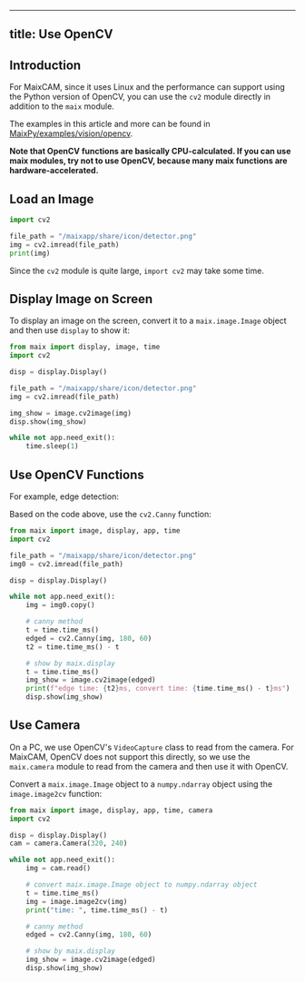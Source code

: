 
---
title: Use OpenCV
---

## Introduction

For MaixCAM, since it uses Linux and the performance can support using the Python version of OpenCV, you can use the `cv2` module directly in addition to the `maix` module.

The examples in this article and more can be found in [MaixPy/examples/vision/opencv](https://github.com/sipeed/MaixPy/tree/main/examples/vision/opencv).

**Note that OpenCV functions are basically CPU-calculated. If you can use maix modules, try not to use OpenCV, because many maix functions are hardware-accelerated.**

## Load an Image

```python
import cv2

file_path = "/maixapp/share/icon/detector.png"
img = cv2.imread(file_path)
print(img)
```

Since the `cv2` module is quite large, `import cv2` may take some time.

## Display Image on Screen

To display an image on the screen, convert it to a `maix.image.Image` object and then use `display` to show it:

```python
from maix import display, image, time
import cv2

disp = display.Display()

file_path = "/maixapp/share/icon/detector.png"
img = cv2.imread(file_path)

img_show = image.cv2image(img)
disp.show(img_show)

while not app.need_exit():
    time.sleep(1)
```

## Use OpenCV Functions

For example, edge detection:

Based on the code above, use the `cv2.Canny` function:

```python
from maix import image, display, app, time
import cv2

file_path = "/maixapp/share/icon/detector.png"
img0 = cv2.imread(file_path)

disp = display.Display()

while not app.need_exit():
    img = img0.copy()

    # canny method
    t = time.time_ms()
    edged = cv2.Canny(img, 180, 60)
    t2 = time.time_ms() - t

    # show by maix.display
    t = time.time_ms()
    img_show = image.cv2image(edged)
    print(f"edge time: {t2}ms, convert time: {time.time_ms() - t}ms")
    disp.show(img_show)
```

## Use Camera

On a PC, we use OpenCV's `VideoCapture` class to read from the camera. For MaixCAM, OpenCV does not support this directly, so we use the `maix.camera` module to read from the camera and then use it with OpenCV.

Convert a `maix.image.Image` object to a `numpy.ndarray` object using the `image.image2cv` function:

```python
from maix import image, display, app, time, camera
import cv2

disp = display.Display()
cam = camera.Camera(320, 240)

while not app.need_exit():
    img = cam.read()

    # convert maix.image.Image object to numpy.ndarray object
    t = time.time_ms()
    img = image.image2cv(img)
    print("time: ", time.time_ms() - t)

    # canny method
    edged = cv2.Canny(img, 180, 60)

    # show by maix.display
    img_show = image.cv2image(edged)
    disp.show(img_show)
```

